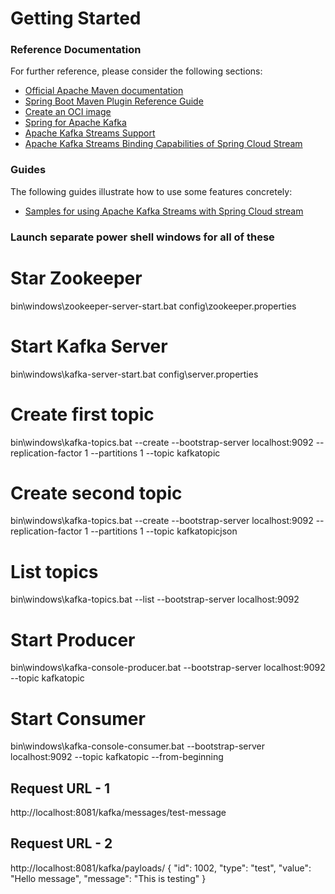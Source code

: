 # Getting Started

### Reference Documentation
For further reference, please consider the following sections:

* [Official Apache Maven documentation](https://maven.apache.org/guides/index.html)
* [Spring Boot Maven Plugin Reference Guide](https://docs.spring.io/spring-boot/docs/2.4.1/maven-plugin/reference/html/)
* [Create an OCI image](https://docs.spring.io/spring-boot/docs/2.4.1/maven-plugin/reference/html/#build-image)
* [Spring for Apache Kafka](https://docs.spring.io/spring-boot/docs/2.4.1/reference/htmlsingle/#boot-features-kafka)
* [Apache Kafka Streams Support](https://docs.spring.io/spring-kafka/docs/current/reference/html/_reference.html#kafka-streams)
* [Apache Kafka Streams Binding Capabilities of Spring Cloud Stream](https://docs.spring.io/spring-cloud-stream/docs/current/reference/htmlsingle/#_kafka_streams_binding_capabilities_of_spring_cloud_stream)

### Guides
The following guides illustrate how to use some features concretely:

* [Samples for using Apache Kafka Streams with Spring Cloud stream](https://github.com/spring-cloud/spring-cloud-stream-samples/tree/master/kafka-streams-samples)

### Launch separate power shell windows for all of these
# Star Zookeeper
bin\windows\zookeeper-server-start.bat config\zookeeper.properties

# Start Kafka Server
bin\windows\kafka-server-start.bat config\server.properties

# Create first topic
bin\windows\kafka-topics.bat --create --bootstrap-server localhost:9092 --replication-factor 1 --partitions 1 --topic kafkatopic

# Create second topic
bin\windows\kafka-topics.bat --create --bootstrap-server localhost:9092 --replication-factor 1 --partitions 1 --topic kafkatopicjson

# List topics
bin\windows\kafka-topics.bat --list --bootstrap-server localhost:9092

# Start Producer
bin\windows\kafka-console-producer.bat --bootstrap-server localhost:9092 --topic kafkatopic

# Start Consumer
bin\windows\kafka-console-consumer.bat --bootstrap-server localhost:9092 --topic kafkatopic --from-beginning

## Request URL - 1 
http://localhost:8081/kafka/messages/test-message


## Request URL - 2
http://localhost:8081/kafka/payloads/
{
    "id": 1002,
    "type": "test",
    "value": "Hello message",
    "message": "This is testing"
}